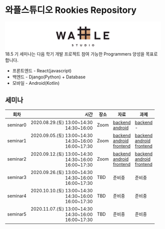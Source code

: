 # 와플스튜디오 Rookies Repository
![wafflestudio](wafflestudio.png)
18.5 기 세미나는 다음 학기 개발 프로젝트 참여 가능한 Programmers 양성을 목표로 합니다.
* 프론트엔드 - React(javascript)
* 백엔드 - Django(Python) + Database
* 모바일 - Android(Kotlin)

## 세미나


| 회차 | 시간 | 장소 | 자료 | 과제 |
| --- | ---: | --- | --- | --- |
| seminar0 | 2020.08.29.(토) 13:00\~14:30 <br>14:30\~16:00 | Zoom | [backend](backend/seminar0)<br>[android](android/lecture0)  | [backend](backend/seminar0/assignment.md)<br> -  |
| seminar1 | 2020.09.05.(토) 13:00~14:30<br>14:30\~16:00<br>16:00\~17:30  | Zoom | [backend](backend/seminar1)<br>[android](android/lecture1)<br>[frontend](frontend/seminar-1)  |[backend](backend/seminar1/assignment.md)<br>[android](android/assignment1) <br>[frontend](frontend/seminar-1/assignment.md) |
| seminar2 | 2020.09.12.(토) 13:00~14:30<br>14:30\~16:00<br>16:00\~17:30  | Zoom |  [backend](backend/seminar2)<br>[android](android/lecture2)<br>[frontend](frontend/seminar-2)  |[backend](backend/seminar2/assignment.md)<br>[android](android/assignment2)<br> [frontend](frontend/seminar-2/assignment.md) |
| seminar3 | 2020.09.26.(토) 13:00~14:30<br>14:30\~16:00<br>16:00\~17:30  | TBD | 준비중| 준비중|
| seminar4 | 2020.10.10.(토) 13:00~14:30<br>14:30\~16:00<br>16:00\~17:30  | TBD | 준비중| 준비중|
| seminar5 | 2020.11.07.(토) 13:00~14:30<br>14:30\~16:00<br>16:00\~17:30  | TBD | 준비중| 준비중|

